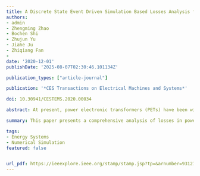 ```yaml
---
title: A Discrete State Event Driven Simulation Based Losses Analysis for Multi-Terminal Megawatt Power Electronic Transformer
authors:
- admin
- Zhengming Zhao
- Bochen Shi
- Zhujun Yu
- Jiahe Ju
- Zhiqiang Fan
- 
date: '2020-12-01'
publishDate: '2025-08-07T02:30:46.101134Z'

publication_types: ["article-journal"]

publication: '*CES Transactions on Electrical Machines and Systems*'

doi: 10.30941/CESTEMS.2020.00034

abstract: At present, power electronic transformers (PETs) have been widely used in power systems. With the increase of PET capacity to the megawatt level. the problem of increased losses need to be taken seriously. As an important indicator of power electronic device designing, losses have always been the focus of attention. At present, the losses are generally measured through experiments, but it takes a lot of time and is difficult to quantitatively analyze the internal distribution of PET losses. To solve the above problems, this article first qualitatively analyzes the losses of power electronic devices and proposes a loss calculation method based on pure simulation. This method uses the Discrete State Event Driven (DSED) modeling method to solve the problem of slow simulation speed of large-capacity power electronic devices and uses a loss calculation method that considers the operating conditions of the device to improve the calculation accuracy. For the PET prototype in this article, a losses model of the PET is established. The comparison of experimental and simulation results verifies the feasibility of the losses model. Then the losses composition of PET was analyzed to provide reference opinions for actual operation. It can help pre-analyze the losses distribution of PET, thereby providing a potential method for improving system efficiency.

summary: This paper presents a comprehensive analysis of losses in power electronic transformers (PETs) and introduces a novel loss calculation method based on Discrete State Event Driven (DSED) simulation. The proposed method addresses the challenges of traditional experimental loss measurement techniques, offering improved accuracy and efficiency in loss distribution analysis.

tags:
- Energy Systems
- Numerical Simulation
featured: false


url_pdf: https://ieeexplore.ieee.org/stamp/stamp.jsp?tp=&arnumber=9312756
---
```

